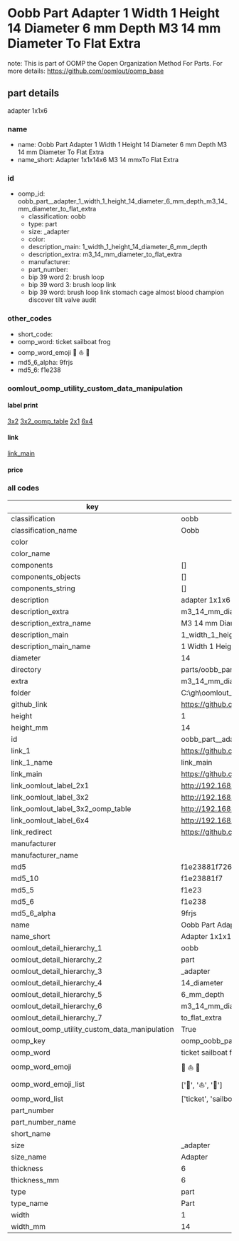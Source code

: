 # Oobb Part  Adapter 1 Width 1 Height 14 Diameter 6 mm Depth M3 14 mm Diameter To Flat Extra  

note: This is part of OOMP the Oopen Organization Method For Parts. For more details: https://github.com/oomlout/oomp_base

##  part details
  



 adapter 1x1x6



### name
* name: Oobb Part  Adapter 1 Width 1 Height 14 Diameter 6 mm Depth M3 14 mm Diameter To Flat Extra
* name_short:  Adapter 1x1x14x6 M3 14 mmxTo Flat Extra
### id
* oomp_id: oobb_part__adapter_1_width_1_height_14_diameter_6_mm_depth_m3_14_mm_diameter_to_flat_extra
  * classification: oobb
  * type: part
  * size: _adapter
  * color: 
  * description_main: 1_width_1_height_14_diameter_6_mm_depth
  * description_extra: m3_14_mm_diameter_to_flat_extra
  * manufacturer: 
  * part_number: 
  * bip 39 word 2: brush loop
  * bip 39 word 3: brush loop link
  * bip 39 word: brush loop link stomach cage almost blood champion discover tilt valve audit

### other_codes
* short_code: 
* oomp_word: ticket sailboat frog
* oomp_word_emoji :ticket: :sailboat: :frog:
* md5_6_alpha: 9frjs
* md5_6: f1e238






### oomlout_oomp_utility_custom_data_manipulation
#### label print
[3x2](http://192.168.1.245:1112/?label=oomp%209frjs)
[3x2_oomp_table](http://192.168.1.108:1112/?label=oomp%209frjs)
[2x1](http://192.168.1.242:1112/?label=oomp%209frjs)
[6x4](http://192.168.1.55:1112/?label=oomp%209frjs)    

#### link

[link_main](https://github.com/oomlout/oomlout_oobb_version_4_generated_parts/tree/main/navigation_oomp/oobb/part/_adapter/1_width_1_height_14_diameter_6_mm_depth/m3_14_mm_diameter_to_flat_extra/part)                              

#### price







### all codes 
| key | value |  
| --- | --- |  
| classification | oobb |  
| classification_name | Oobb |  
| color |  |  
| color_name |  |  
| components | [] |  
| components_objects | [] |  
| components_string | [] |  
| description |  adapter 1x1x6 |  
| description_extra | m3_14_mm_diameter_to_flat_extra |  
| description_extra_name | M3 14 mm Diameter To Flat Extra |  
| description_main | 1_width_1_height_14_diameter_6_mm_depth |  
| description_main_name | 1 Width 1 Height 14 Diameter 6 mm Depth |  
| diameter | 14 |  
| directory | parts/oobb_part__adapter_1_width_1_height_14_diameter_6_mm_depth_m3_14_mm_diameter_to_flat_extra |  
| extra | m3_14_mm_diameter_to_flat |  
| folder | C:\gh\oomlout_oobb_version_4_generated_parts\parts\oobb_part__adapter_1_width_1_height_14_diameter_6_mm_depth_m3_14_mm_diameter_to_flat_extra |  
| github_link | https://github.com/oomlout/oomlout_oomp_part_src/tree/main/parts/oobb_part__adapter_1_width_1_height_14_diameter_6_mm_depth_m3_14_mm_diameter_to_flat_extra |  
| height | 1 |  
| height_mm | 14 |  
| id | oobb_part__adapter_1_width_1_height_14_diameter_6_mm_depth_m3_14_mm_diameter_to_flat_extra |  
| link_1 | https://github.com/oomlout/oomlout_oobb_version_4_generated_parts/tree/main/navigation_oomp/oobb/part/_adapter/1_width_1_height_14_diameter_6_mm_depth/m3_14_mm_diameter_to_flat_extra/part |  
| link_1_name | link_main |  
| link_main | https://github.com/oomlout/oomlout_oobb_version_4_generated_parts/tree/main/navigation_oomp/oobb/part/_adapter/1_width_1_height_14_diameter_6_mm_depth/m3_14_mm_diameter_to_flat_extra/part |  
| link_oomlout_label_2x1 | http://192.168.1.242:1112/?label=oomp%209frjs |  
| link_oomlout_label_3x2 | http://192.168.1.245:1112/?label=oomp%209frjs |  
| link_oomlout_label_3x2_oomp_table | http://192.168.1.108:1112/?label=oomp%209frjs |  
| link_oomlout_label_6x4 | http://192.168.1.55:1112/?label=oomp%209frjs |  
| link_redirect | https://github.com/oomlout/oomlout_oobb_version_4_generated_parts/tree/main/parts/oobb__adapter_01_01_14_06_ex_m3_14_mm_diameter_to_flat |  
| manufacturer |  |  
| manufacturer_name |  |  
| md5 | f1e23881f72602fc1b101d630420f8e9 |  
| md5_10 | f1e23881f7 |  
| md5_5 | f1e23 |  
| md5_6 | f1e238 |  
| md5_6_alpha | 9frjs |  
| name | Oobb Part  Adapter 1 Width 1 Height 14 Diameter 6 mm Depth M3 14 mm Diameter To Flat Extra |  
| name_short |  Adapter 1x1x14x6 M3 14 mmxTo Flat Extra |  
| oomlout_detail_hierarchy_1 | oobb |  
| oomlout_detail_hierarchy_2 | part |  
| oomlout_detail_hierarchy_3 | _adapter |  
| oomlout_detail_hierarchy_4 | 14_diameter |  
| oomlout_detail_hierarchy_5 | 6_mm_depth |  
| oomlout_detail_hierarchy_6 | m3_14_mm_diameter |  
| oomlout_detail_hierarchy_7 | to_flat_extra |  
| oomlout_oomp_utility_custom_data_manipulation | True |  
| oomp_key | oomp_oobb_part__adapter_1_width_1_height_14_diameter_6_mm_depth_m3_14_mm_diameter_to_flat_extra |  
| oomp_word | ticket sailboat frog |  
| oomp_word_emoji | :ticket: :sailboat: :frog: |  
| oomp_word_emoji_list | [':ticket:', ':sailboat:', ':frog:'] |  
| oomp_word_list | ['ticket', 'sailboat', 'frog'] |  
| part_number |  |  
| part_number_name |  |  
| short_name |  |  
| size | _adapter |  
| size_name |  Adapter |  
| thickness | 6 |  
| thickness_mm | 6 |  
| type | part |  
| type_name | Part |  
| width | 1 |  
| width_mm | 14 |  
